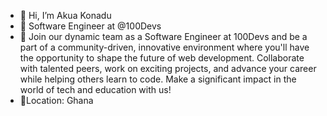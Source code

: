 - 👋 Hi, I’m Akua Konadu
- 🌱 Software Engineer at @100Devs
- 👋 Join our dynamic team as a Software Engineer at 100Devs and be a part of a community-driven, innovative
     environment where you'll have the opportunity to shape the future of web development.
      Collaborate with talented peers, work on exciting projects, and advance your career while helping others learn to code.
      Make a significant impact in the world of tech and education with us!
- 🌱Location: Ghana
<!---
AD0-Tech/AD0-Tech is a ✨ special ✨ repository because its `README.md` (this file) appears on your GitHub profile.
You can click the Preview link to take a look at your changes.
--->

